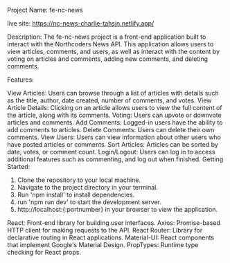 Project Name: fe-nc-news

live site: https://nc-news-charlie-tahsin.netlify.app/

Description:
The fe-nc-news project is a front-end application built to interact with the Northcoders News API. This application allows users to view articles, comments, and users, as well as interact with the content by voting on articles and comments, adding new comments, and deleting comments.

Features:

View Articles: Users can browse through a list of articles with details such as the title, author, date created, number of comments, and votes.
View Article Details: Clicking on an article allows users to view the full content of the article, along with its comments.
Voting: Users can upvote or downvote articles and comments.
Add Comments: Logged-in users have the ability to add comments to articles.
Delete Comments: Users can delete their own comments.
View Users: Users can view information about other users who have posted articles or comments.
Sort Articles: Articles can be sorted by date, votes, or comment count.
Login/Logout: Users can log in to access additional features such as commenting, and log out when finished.
Getting Started:

1. Clone the repository to your local machine.
2. Navigate to the project directory in your terminal.
3. Run 'npm install' to install dependencies.
4. run 'npm run dev' to start the development server.
5. http://localhost:{:portnumber} in your browser to view the application.

React: Front-end library for building user interfaces.
Axios: Promise-based HTTP client for making requests to the API.
React Router: Library for declarative routing in React applications.
Material-UI: React components that implement Google's Material Design.
PropTypes: Runtime type checking for React props.
